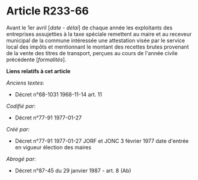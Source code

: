 # Article R233-66

Avant le 1er avril [*date - délai*] de chaque année les exploitants des entreprises assujetties à la taxe spéciale remettent
au maire et au receveur municipal de la commune intéressée une attestation visée par le service local des impôts et
mentionnant le montant des recettes brutes provenant de la vente des titres de transport, perçues au cours de l'année civile
précédente [*formalités*].

**Liens relatifs à cet article**

_Anciens textes_:

  - Décret n°68-1031 1968-11-14 art. 11

_Codifié par_:

  - Décret n°77-91 1977-01-27

_Créé par_:

  - Décret n°77-91 1977-01-27 JORF et JONC 3 février 1977 date d'entrée en vigueur élection des maires

_Abrogé par_:

  - Décret n°87-45 du 29 janvier 1987 - art. 8 (Ab)
